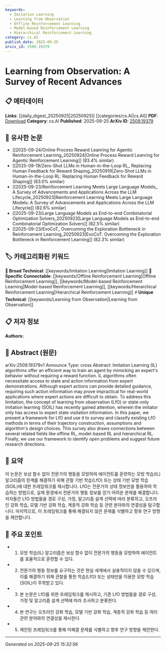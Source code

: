 ```yaml
---
keywords:
  - Imitation Learning
  - Learning from Observation
  - Offline Reinforcement Learning
  - Model-based Reinforcement Learning
  - Hierarchical Reinforcement Learning
category: cs.AI
publish_date: 2025-09-25
arxiv_id: 2509.19379
---
```


<!-- KEYWORD_LINKING_METADATA:
{
  "processed_timestamp": "2025-09-25T15:32:56.924430",
  "vocabulary_version": "1.0",
  "selected_keywords": [
    "Imitation Learning",
    "Learning from Observation",
    "Offline Reinforcement Learning",
    "Model-based Reinforcement Learning",
    "Hierarchical Reinforcement Learning"
  ],
  "rejected_keywords": [],
  "similarity_scores": {
    "Imitation Learning": 0.85,
    "Learning from Observation": 0.9,
    "Offline Reinforcement Learning": 0.82,
    "Model-based Reinforcement Learning": 0.8,
    "Hierarchical Reinforcement Learning": 0.78
  },
  "extraction_method": "AI_prompt_based",
  "budget_applied": true,
  "candidates_json": {
    "candidates": [
      {
        "surface": "Imitation Learning",
        "canonical": "Imitation Learning",
        "aliases": [
          "IL"
        ],
        "category": "broad_technical",
        "rationale": "Imitation Learning is a foundational concept that connects various machine learning techniques and is central to the paper's theme.",
        "novelty_score": 0.45,
        "connectivity_score": 0.88,
        "specificity_score": 0.7,
        "link_intent_score": 0.85
      },
      {
        "surface": "Learning from Observation",
        "canonical": "Learning from Observation",
        "aliases": [
          "LfO",
          "state-only imitation learning",
          "SOIL"
        ],
        "category": "unique_technical",
        "rationale": "This is a specific approach discussed extensively in the paper, offering a unique perspective on imitation learning.",
        "novelty_score": 0.75,
        "connectivity_score": 0.65,
        "specificity_score": 0.85,
        "link_intent_score": 0.9
      },
      {
        "surface": "Offline Reinforcement Learning",
        "canonical": "Offline Reinforcement Learning",
        "aliases": [
          "Offline RL"
        ],
        "category": "specific_connectable",
        "rationale": "The paper connects Learning from Observation with Offline Reinforcement Learning, highlighting its relevance in the context.",
        "novelty_score": 0.5,
        "connectivity_score": 0.8,
        "specificity_score": 0.78,
        "link_intent_score": 0.82
      },
      {
        "surface": "Model-based Reinforcement Learning",
        "canonical": "Model-based Reinforcement Learning",
        "aliases": [
          "Model-based RL"
        ],
        "category": "specific_connectable",
        "rationale": "This is a related field that the paper discusses, providing a broader context for the surveyed methods.",
        "novelty_score": 0.48,
        "connectivity_score": 0.79,
        "specificity_score": 0.76,
        "link_intent_score": 0.8
      },
      {
        "surface": "Hierarchical Reinforcement Learning",
        "canonical": "Hierarchical Reinforcement Learning",
        "aliases": [
          "Hierarchical RL"
        ],
        "category": "specific_connectable",
        "rationale": "Hierarchical RL is another related area that the paper links to, enriching the discussion of LfO.",
        "novelty_score": 0.52,
        "connectivity_score": 0.77,
        "specificity_score": 0.75,
        "link_intent_score": 0.78
      }
    ],
    "ban_list_suggestions": [
      "algorithm",
      "framework"
    ]
  },
  "decisions": [
    {
      "candidate_surface": "Imitation Learning",
      "resolved_canonical": "Imitation Learning",
      "decision": "linked",
      "scores": {
        "novelty": 0.45,
        "connectivity": 0.88,
        "specificity": 0.7,
        "link_intent": 0.85
      }
    },
    {
      "candidate_surface": "Learning from Observation",
      "resolved_canonical": "Learning from Observation",
      "decision": "linked",
      "scores": {
        "novelty": 0.75,
        "connectivity": 0.65,
        "specificity": 0.85,
        "link_intent": 0.9
      }
    },
    {
      "candidate_surface": "Offline Reinforcement Learning",
      "resolved_canonical": "Offline Reinforcement Learning",
      "decision": "linked",
      "scores": {
        "novelty": 0.5,
        "connectivity": 0.8,
        "specificity": 0.78,
        "link_intent": 0.82
      }
    },
    {
      "candidate_surface": "Model-based Reinforcement Learning",
      "resolved_canonical": "Model-based Reinforcement Learning",
      "decision": "linked",
      "scores": {
        "novelty": 0.48,
        "connectivity": 0.79,
        "specificity": 0.76,
        "link_intent": 0.8
      }
    },
    {
      "candidate_surface": "Hierarchical Reinforcement Learning",
      "resolved_canonical": "Hierarchical Reinforcement Learning",
      "decision": "linked",
      "scores": {
        "novelty": 0.52,
        "connectivity": 0.77,
        "specificity": 0.75,
        "link_intent": 0.78
      }
    }
  ]
}
-->

# Learning from Observation: A Survey of Recent Advances

## 📋 메타데이터

**Links**: [[daily_digest_20250925|20250925]] [[categories/cs.AI|cs.AI]]
**PDF**: [Download](https://arxiv.org/pdf/2509.19379.pdf)
**Category**: cs.AI
**Published**: 2025-09-25
**ArXiv ID**: [2509.19379](https://arxiv.org/abs/2509.19379)

## 🔗 유사한 논문
- [[2025-09-24/Online Process Reward Leanring for Agentic Reinforcement Learning_20250924|Online Process Reward Leanring for Agentic Reinforcement Learning]] (83.4% similar)
- [[2025-09-19/Zero-Shot LLMs in Human-in-the-Loop RL_ Replacing Human Feedback for Reward Shaping_20250919|Zero-Shot LLMs in Human-in-the-Loop RL: Replacing Human Feedback for Reward Shaping]] (83.0% similar)
- [[2025-09-23/Reinforcement Learning Meets Large Language Models_ A Survey of Advancements and Applications Across the LLM Lifecycle_20250923|Reinforcement Learning Meets Large Language Models: A Survey of Advancements and Applications Across the LLM Lifecycle]] (82.6% similar)
- [[2025-09-23/Large Language Models as End-to-end Combinatorial Optimization Solvers_20250923|Large Language Models as End-to-end Combinatorial Optimization Solvers]] (82.5% similar)
- [[2025-09-23/EvoCoT_ Overcoming the Exploration Bottleneck in Reinforcement Learning_20250923|EvoCoT: Overcoming the Exploration Bottleneck in Reinforcement Learning]] (82.3% similar)

## 🏷️ 카테고리화된 키워드
**🧠 Broad Technical**: [[keywords/Imitation Learning|Imitation Learning]]
**🔗 Specific Connectable**: [[keywords/Offline Reinforcement Learning|Offline Reinforcement Learning]], [[keywords/Model-based Reinforcement Learning|Model-based Reinforcement Learning]], [[keywords/Hierarchical Reinforcement Learning|Hierarchical Reinforcement Learning]]
**⚡ Unique Technical**: [[keywords/Learning from Observation|Learning from Observation]]

## 📋 저자 정보

**Authors:** 

## 📄 Abstract (원문)

arXiv:2509.19379v1 Announce Type: cross 
Abstract: Imitation Learning (IL) algorithms offer an efficient way to train an agent by mimicking an expert's behavior without requiring a reward function. IL algorithms often necessitate access to state and action information from expert demonstrations. Although expert actions can provide detailed guidance, requiring such action information may prove impractical for real-world applications where expert actions are difficult to obtain. To address this limitation, the concept of learning from observation (LfO) or state-only imitation learning (SOIL) has recently gained attention, wherein the imitator only has access to expert state visitation information. In this paper, we present a framework for LfO and use it to survey and classify existing LfO methods in terms of their trajectory construction, assumptions and algorithm's design choices. This survey also draws connections between several related fields like offline RL, model-based RL and hierarchical RL. Finally, we use our framework to identify open problems and suggest future research directions.

## 📝 요약

이 논문은 보상 함수 없이 전문가의 행동을 모방하여 에이전트를 훈련하는 모방 학습(IL) 알고리즘의 한계를 해결하기 위해 관찰 기반 학습(LfO) 또는 상태 기반 모방 학습(SOIL)에 대한 프레임워크를 제시합니다. LfO는 전문가의 상태 정보만을 활용하여 학습하는 방법으로, 실제 환경에서 전문가의 행동 정보를 얻기 어려운 문제를 해결합니다. 저자들은 LfO 방법들을 경로 구성, 가정, 알고리즘 설계 선택에 따라 분류하고, 오프라인 강화 학습, 모델 기반 강화 학습, 계층적 강화 학습 등 관련 분야와의 연결성을 탐구합니다. 마지막으로, 이 프레임워크를 통해 해결되지 않은 문제를 식별하고 향후 연구 방향을 제안합니다.

## 🎯 주요 포인트

- 1. 모방 학습(IL) 알고리즘은 보상 함수 없이 전문가의 행동을 모방하여 에이전트를 효율적으로 훈련할 수 있다.
- 2. 전문가의 행동 정보를 요구하는 것은 현실 세계에서 실용적이지 않을 수 있으며, 이를 해결하기 위해 관찰을 통한 학습(LfO) 또는 상태만을 이용한 모방 학습(SOIL)이 주목받고 있다.
- 3. 본 논문은 LfO를 위한 프레임워크를 제시하고, 기존 LfO 방법들을 경로 구성, 가정 및 알고리즘 설계 선택에 따라 조사하고 분류한다.
- 4. 본 연구는 오프라인 강화 학습, 모델 기반 강화 학습, 계층적 강화 학습 등 여러 관련 분야와의 연결성을 제시한다.
- 5. 제안된 프레임워크를 통해 미해결 문제를 식별하고 향후 연구 방향을 제안한다.


---

*Generated on 2025-09-25 15:32:56*
